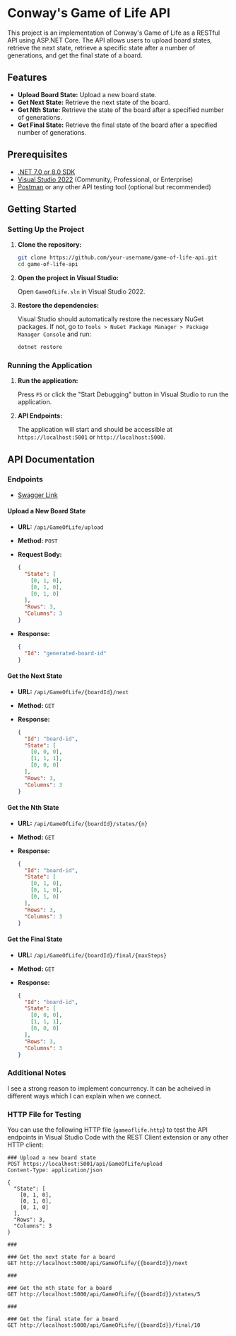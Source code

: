 # Conway's Game of Life API

This project is an implementation of Conway's Game of Life as a RESTful API using ASP.NET Core. The API allows users to upload board states, retrieve the next state, retrieve a specific state after a number of generations, and get the final state of a board.

## Features

- **Upload Board State:** Upload a new board state.
- **Get Next State:** Retrieve the next state of the board.
- **Get Nth State:** Retrieve the state of the board after a specified number of generations.
- **Get Final State:** Retrieve the final state of the board after a specified number of generations.

## Prerequisites

- [.NET 7.0 or 8.0 SDK](https://dotnet.microsoft.com/download/dotnet)
- [Visual Studio 2022](https://visualstudio.microsoft.com/vs/) (Community, Professional, or Enterprise)
- [Postman](https://www.postman.com/downloads/) or any other API testing tool (optional but recommended)

## Getting Started

### Setting Up the Project

1. **Clone the repository:**

    ```bash
    git clone https://github.com/your-username/game-of-life-api.git
    cd game-of-life-api
    ```

2. **Open the project in Visual Studio:**

    Open `GameOfLife.sln` in Visual Studio 2022.

3. **Restore the dependencies:**

    Visual Studio should automatically restore the necessary NuGet packages. If not, go to `Tools > NuGet Package Manager > Package Manager Console` and run:

    ```bash
    dotnet restore
    ```

### Running the Application

1. **Run the application:**

    Press `F5` or click the "Start Debugging" button in Visual Studio to run the application.

2. **API Endpoints:**

    The application will start and should be accessible at `https://localhost:5001` or `http://localhost:5000`.

## API Documentation

### Endpoints

- [Swagger Link](http://localhost:5000/index.html)

#### Upload a New Board State

- **URL:** `/api/GameOfLife/upload`
- **Method:** `POST`
- **Request Body:**

    ```json
    {
      "State": [
        [0, 1, 0],
        [0, 1, 0],
        [0, 1, 0]
      ],
      "Rows": 3,
      "Columns": 3
    }
    ```

- **Response:**

    ```json
    {
      "Id": "generated-board-id"
    }
    ```

#### Get the Next State

- **URL:** `/api/GameOfLife/{boardId}/next`
- **Method:** `GET`
- **Response:**

    ```json
    {
      "Id": "board-id",
      "State": [
        [0, 0, 0],
        [1, 1, 1],
        [0, 0, 0]
      ],
      "Rows": 3,
      "Columns": 3
    }
    ```

#### Get the Nth State

- **URL:** `/api/GameOfLife/{boardId}/states/{n}`
- **Method:** `GET`
- **Response:**

    ```json
    {
      "Id": "board-id",
      "State": [
        [0, 1, 0],
        [0, 1, 0],
        [0, 1, 0]
      ],
      "Rows": 3,
      "Columns": 3
    }
    ```

#### Get the Final State

- **URL:** `/api/GameOfLife/{boardId}/final/{maxSteps}`
- **Method:** `GET`
- **Response:**

    ```json
    {
      "Id": "board-id",
      "State": [
        [0, 0, 0],
        [1, 1, 1],
        [0, 0, 0]
      ],
      "Rows": 3,
      "Columns": 3
    }
    ```

### Additional Notes
I see a strong reason to implement concurrency. It can be acheived in different ways which I can explain when we connect.


### HTTP File for Testing

You can use the following HTTP file (`gameoflife.http`) to test the API endpoints in Visual Studio Code with the REST Client extension or any other HTTP client:

```http
### Upload a new board state
POST https://localhost:5001/api/GameOfLife/upload
Content-Type: application/json

{
  "State": [
    [0, 1, 0],
    [0, 1, 0],
    [0, 1, 0]
  ],
  "Rows": 3,
  "Columns": 3
}

###

### Get the next state for a board
GET http://localhost:5000/api/GameOfLife/{{boardId}}/next

###

### Get the nth state for a board
GET http://localhost:5000/api/GameOfLife/{{boardId}}/states/5

###

### Get the final state for a board
GET http://localhost:5000/api/GameOfLife/{{boardId}}/final/10


